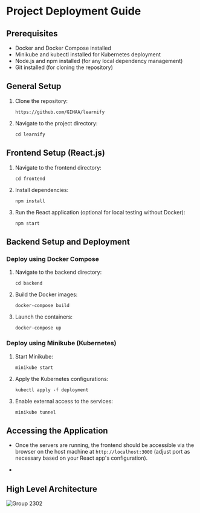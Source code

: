 

# Project Deployment Guide

## Prerequisites
- Docker and Docker Compose installed
- Minikube and kubectl installed for Kubernetes deployment
- Node.js and npm installed (for any local dependency management)
- Git installed (for cloning the repository)

## General Setup
1. Clone the repository:
   ```
   https://github.com/GIHAA/learnify
   ```

2. Navigate to the project directory:
   ```
   cd learnify
   ```

## Frontend Setup (React.js)
1. Navigate to the frontend directory:
   ```
   cd frontend
   ```

2. Install dependencies:
   ```
   npm install
   ```

3. Run the React application (optional for local testing without Docker):
   ```
   npm start
   ```

## Backend Setup and Deployment

### Deploy using Docker Compose
1. Navigate to the backend directory:
   ```
   cd backend
   ```

2. Build the Docker images:
   ```
   docker-compose build
   ```

3. Launch the containers:
   ```
   docker-compose up
   ```

### Deploy using Minikube (Kubernetes)
1. Start Minikube:
   ```
   minikube start
   ```

2. Apply the Kubernetes configurations:
   ```
   kubectl apply -f deployment
   ```

3. Enable external access to the services:
   ```
   minikube tunnel
   ```

## Accessing the Application
- Once the servers are running, the frontend should be accessible via the browser on the host machine at `http://localhost:3000` (adjust port as necessary based on your React app's configuration).

-
## High Level Architecture

![Group 2302](https://github.com/GIHAA/learnify/assets/86099252/edc0afe2-0e39-4e87-bcfd-f6f58d785b34)


